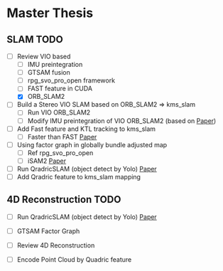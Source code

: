 # Master Thesis

## SLAM TODO

- [ ] Review VIO based 
    - [ ] IMU preintegration
    - [ ] GTSAM fusion
    - [ ] rpg_svo_pro_open framework
    - [ ] FAST feature in CUDA
    - [x] ORB_SLAM2
- [ ] Build a Stereo VIO SLAM based on ORB_SLAM2 => kms_slam
    - [ ] Run VIO ORB_SLAM2
    - [ ] Modify IMU preintegration of VIO ORB_SLAM2 (based on [Paper](https://arxiv.org/abs/1512.02363))
- [ ] Add Fast feature and KTL tracking to kms_slam
    - [ ] Faster than FAST [Paper](http://rpg.ifi.uzh.ch/docs/IROS20_Nagy.pdf) 
- [ ] Using factor graph in globally bundle adjusted map
    - [ ] Ref rpg_svo_pro_open
    - [ ] iSAM2 [Paper](http://frank.dellaert.com/pub/Kaess12ijrr.pdf)
- [ ] Run QradricSLAM (object detect by Yolo) [Paper](https://arxiv.org/abs/1804.04011)
- [ ] Add Qradric feature to kms_slam mapping

## 4D Reconstruction TODO

- [ ] Run QradricSLAM (object detect by Yolo) [Paper](https://arxiv.org/abs/1804.04011)
- [ ] GTSAM Factor Graph
- [ ] Review 4D Reconstruction
- [ ] Encode Point Cloud by Quadric feature


